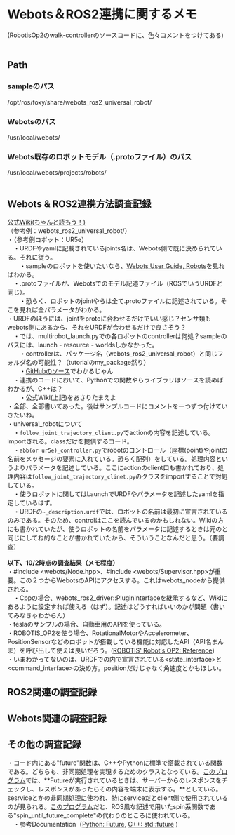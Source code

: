 # Webots＆ROS2連携に関するメモ
(RobotisOp2のwalk-controllerのソースコードに、色々コメントをつけてある) <br>
<br>
## Path
### sampleのパス
/opt/ros/foxy/share/webots_ros2_universal_robot/ <br>
### Webotsのパス
/usr/local/webots/ <br>
### Webots既存のロボットモデル（.protoファイル）のパス
/usr/local/webots/projects/robots/ <br>
<br>
## Webots & ROS2連携方法調査記録
[公式Wiki(ちゃんと読もう！)](https://github.com/cyberbotics/webots_ros2/wiki/Tutorial-Creating-a-Custom-Cpp-Plugin) <br>
（参考例：webots_ros2_universal_robot/）<br>
・（参考例ロボット：UR5e） <br>
　・URDFやyamlに記載されているjoints名は、Webots側で既に決められている。それに従う。 <br>
　　・sampleのロボットを使いたいなら、[Webots User Guide, Robots](https://cyberbotics.com/doc/guide/robots?version=R2022a)を見ればわかる。 <br>
　・.protoファイルが、Webotsでのモデル記述ファイル（ROSでいうURDFと同じ）。 <br>
　　・恐らく、ロボットのjointやらは全て.protoファイルに記述されている。そこを見れば全パラメータがわかる。 <br>
   ・URDFのほうには、jointをprotoに合わせるだけでいい感じ？センサ類もwebots側にあるから、それをURDFが合わせるだけで良さそう？ <br>
　・では、multirobot_launch.pyでの各ロボットのcontrollerは何処？sampleのパスには、launch - resource - worldsしかなかった。 <br>
　　・controllerは、パッケージ名（webots_ros2_universal_robot）と同じフォルダ名の可能性？（tutorialのmy_package然り） <br>
　　・[GitHubのソース](https://github.com/cyberbotics/webots_ros2/tree/master/webots_ros2_universal_robot)でわかるじゃん <br>
　・連携のコードにおいて、Pythonでの関数やらライブラリはソースを読めばわかるが、C++は？ <br>
　　・公式Wiki(上記)をあさりたまえよ <br>
     ・全部、全部書いてあった。後はサンプルコードにコメントを一つずつ付けていきたいね。<br>
・universal_robotについて<br>
　・`follow_joint_trajectory_client.py`でactionの内容を記述している。importされる。classだけを提供するコード。<br>
　・`abb(or ur5e)_controller.py`でrobotのコントロール（座標(point)やjointの名前をメッセージの要素に入れている。恐らく配列）をしている。処理内容というよりパラメータを記述している。ここにactionのclient口も書かれており、処理内容は`follow_joint_trajectory_clinet.py`のクラスをimportすることで対処している。<br>
　・使うロボットに関してはLaunchでURDFやパラメータを記述したyamlを指定しているはず。<br>
　・URDFの`~_description.urdf`では、ロボットの名前は最初に宣言されているのみである。そのため、controlはここを読んでいるのかもしれない。Wikiの方にも書かれていたが、使うロボットの名前をパラメータに記述するときは元のと同じにしてね的なことが書かれていたから、そういうことなんだと思う。（要調査）<br>
<br>
**以下、10/2時点の調査結果（メモ程度）**
<br>
・#include <webots/Node.hpp>、#include <webots/Supervisor.hpp>が重要。この２つからWebotsのAPIにアクセスする。これはwebots_nodeから提供される。<br>
　・Cppの場合、webots_ros2_driver::PluginInterfaceを継承するなど、Wikiにあるように設定すれば使える（はず）。記述はどうすればいいのかが問題（書いてみなきゃわからん）<br>
・teslaのサンプルの場合、自動車用のAPIを使っている。<br>
・ROBOTIS_OP2を使う場合、RotationalMotorやAccelerometer、PositionSensorなどのロボットが搭載している機能に対応したAPI（API名まんま）を呼び出して使えば良いだろう。([ROBOTIS' Robotis OP2: Reference](https://cyberbotics.com/doc/guide/robotis-op2?version=R2022a))<br>
・いまわかってないのは、URDFでの<joint>内で宣言されている<state_interface>と<command_interface>の決め方。positionだけじゃなく角速度とかもほしい。<br>

## ROS2関連の調査記録

## Webots関連の調査記録

## その他の調査記録
・コード内にある"future"関数は、C++やPythonに標準で搭載されている関数である。どちらも、非同期処理を実現するためのクラスとなっている。[このプログラム](https://demura.net/education/lecture/21725.html)では、**Futureが実行されているときは、サーバーからのレスポンスをチェックし、レスポンスがあったらその内容を端末に表示する。**としている。sesrviceとかの非同期処理に使われ、特にserviceだとclient側で使用されているのが見られる。[このプログラム](https://qiita.com/NeK/items/9d15487d4853638394a3#%E3%83%97%E3%83%AD%E3%82%B0%E3%83%A9%E3%83%A0callback%E9%96%A2%E6%95%B0%E3%81%AB%E3%82%88%E3%82%8Btimer%E5%87%A6%E7%90%86%E3%81%A8%E9%9D%9E%E5%90%8C%E6%9C%9F%E5%87%A6%E7%90%86)だと、ROS風な記述で用いたspin系関数である"spin_until_future_complete"の代わりのところに使われている。<br>
　・参考Documentation（[Python: Future](https://docs.python.org/ja/3/library/asyncio-future.html), [C++: std::future](https://cpprefjp.github.io/reference/future/future.html) ) 
<br>
<br>
